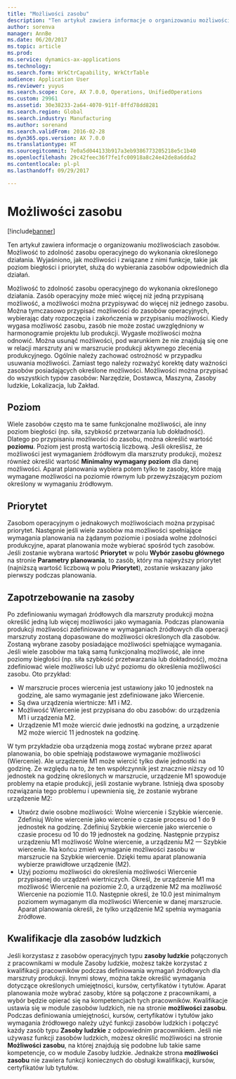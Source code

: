 ```yaml
---
title: "Możliwości zasobu"
description: "Ten artykuł zawiera informacje o organizowaniu możliwościach zasobów. Możliwość to zdolność zasobu operacyjnego do wykonania określonego działania. Wyjaśniono, jak możliwości i związane z nimi funkcje, takie jak poziom biegłości i priorytet, służą do wybierania zasobów odpowiednich dla działań."
author: sorenva
manager: AnnBe
ms.date: 06/20/2017
ms.topic: article
ms.prod: 
ms.service: dynamics-ax-applications
ms.technology: 
ms.search.form: WrkCtrCapability, WrkCtrTable
audience: Application User
ms.reviewer: yuyus
ms.search.scope: Core, AX 7.0.0, Operations, UnifiedOperations
ms.custom: 29961
ms.assetid: 30e38233-2a64-4070-911f-8ffd78dd8281
ms.search.region: Global
ms.search.industry: Manufacturing
ms.author: sorenand
ms.search.validFrom: 2016-02-28
ms.dyn365.ops.version: AX 7.0.0
ms.translationtype: HT
ms.sourcegitcommit: 7e0a5d044133b917a3eb9386773205218e5c1b40
ms.openlocfilehash: 29c42feec36f7fe1fc00918a8c24e42de8a6dda2
ms.contentlocale: pl-pl
ms.lasthandoff: 09/29/2017

---
```


# <a name="resource-capabilities"></a>Możliwości zasobu

[!include[banner](../includes/banner.md)]


Ten artykuł zawiera informacje o organizowaniu możliwościach zasobów. Możliwość to zdolność zasobu operacyjnego do wykonania określonego działania. Wyjaśniono, jak możliwości i związane z nimi funkcje, takie jak poziom biegłości i priorytet, służą do wybierania zasobów odpowiednich dla działań.

Możliwość to zdolność zasobu operacyjnego do wykonania określonego działania. Zasób operacyjny może mieć więcej niż jedną przypisaną możliwość, a możliwości można przypisywać do więcej niż jednego zasobu. Można tymczasowo przypisać możliwości do zasobów operacyjnych, wybierając daty rozpoczęcia i zakończenia w przypisaniu możliwości. Kiedy wygasa możliwość zasobu, zasób nie może zostać uwzględniony w harmonogramie projektu lub produkcji. Wygasłe możliwości można odnowić. Można usunąć możliwości, pod warunkiem że nie znajdują się one w relacji marszruty ani w marszrucie produkcji aktywnego zlecenia produkcyjnego. Ogólnie należy zachować ostrożność w przypadku usuwania możliwości. Zamiast tego należy rozważyć korektę daty ważności zasobów posiadających określone możliwości. Możliwości można przypisać do wszystkich typów zasobów: Narzędzie, Dostawca, Maszyna, Zasoby ludzkie, Lokalizacja, lub Zakład.

## <a name="level"></a>Poziom
Wiele zasobów często ma te same funkcjonalne możliwości, ale inny poziom biegłości (np. siła, szybkość przetwarzania lub dokładność). Dlatego po przypisaniu możliwości do zasobu, można określić wartość **poziomu**. Poziom jest prostą wartością liczbową. Jeśli określisz, że możliwości jest wymaganiem źródłowym dla marszruty produkcji, możesz również określić wartość **Minimalny wymagany poziom** dla danej możliwości. Aparat planowania wybiera potem tylko te zasoby, które mają wymagane możliwości na poziomie równym lub przewyższającym poziom określony w wymaganiu źródłowym.

## <a name="priority"></a>Priorytet
Zasobom operacyjnym o jednakowych możliwościach można przypisać priorytet. Następnie jeśli wiele zasobów ma możliwości spełniające wymagania planowania na żądanym poziomie i posiada wolne zdolności produkcyjne, aparat planowania może wybierać spośród tych zasobów. Jeśli zostanie wybrana wartość **Priorytet** w polu **Wybór zasobu głównego** na stronie **Parametry planowania**, to zasób, który ma najwyższy priorytet (najniższą wartość liczbową w polu **Priorytet**), zostanie wskazany jako pierwszy podczas planowania.

## <a name="resource-requirements"></a>Zapotrzebowanie na zasoby
Po zdefiniowaniu wymagań źródłowych dla marszruty produkcji można określić jedną lub więcej możliwości jako wymagania. Podczas planowania produkcji możliwości zdefiniowane w wymaganiach źródłowych dla operacji marszruty zostaną dopasowane do możliwości określonych dla zasobów. Zostaną wybrane zasoby posiadające możliwości spełniające wymagania. Jeśli wiele zasobów ma taką samą funkcjonalną możliwość, ale inne poziomy biegłości (np. siła szybkość przetwarzania lub dokładność), można zdefiniować wiele możliwości lub użyć poziomu do określenia możliwości zasobu. Oto przykład:

-   W marszrucie proces wiercenia jest ustawiony jako 10 jednostek na godzinę, ale samo wymaganie jest zdefiniowane jako Wiercenie.
-   Są dwa urządzenia wiertnicze: M1 i M2.
-   Możliwość Wiercenie jest przypisana do obu zasobów: do urządzenia M1 i urządzenia M2.
-   Urządzenie M1 może wiercić dwie jednostki na godzinę, a urządzenie M2 może wiercić 11 jednostek na godzinę.

W tym przykładzie oba urządzenia mogą zostać wybrane przez aparat planowania, bo obie spełniają podstawowe wymaganie możliwości (Wiercenie). Ale urządzenie M1 może wiercić tylko dwie jednostki na godzinę. Ze względu na to, że ten współczynnik jest znacznie niższy od 10 jednostek na godzinę określonych w marszrucie, urządzenie M1 spowoduje problemy na etapie produkcji, jeśli zostanie wybrane. Istnieją dwa sposoby rozwiązania tego problemu i upewnienia się, że zostanie wybrane urządzenie M2:

-   Utwórz dwie osobne możliwości: Wolne wiercenie i Szybkie wiercenie. Zdefiniuj Wolne wiercenie jako wiercenie o czasie procesu od 1 do 9 jednostek na godzinę. Zdefiniuj Szybkie wiercenie jako wiercenie o czasie procesu od 10 do 19 jednostek na godzinę. Następnie przypisz urządzeniu M1 możliwość Wolne wiercenie, a urządzeniu M2 — Szybkie wiercenie. Na końcu zmień wymaganie możliwości zasobu w marszrucie na Szybkie wiercenie. Dzięki temu aparat planowania wybierze prawidłowe urządzenie (M2).
-   Użyj poziomu możliwości do określenia możliwości Wiercenie przypisanej do urządzeń wiertniczych. Określ, że urządzenie M1 ma możliwość Wiercenie na poziomie 2.0, a urządzenie M2 ma możliwość Wiercenie na poziomie 11.0. Następnie określ, że 10.0 jest minimalnym poziomem wymaganym dla możliwości Wiercenie w danej marszrucie. Aparat planowania określi, że tylko urządzenie M2 spełnia wymagania źródłowe.

## <a name="competencies-for-human-resources"></a>Kwalifikacje dla zasobów ludzkich
Jeśli korzystasz z zasobów operacyjnych typu **zasoby ludzkie** połączonych z pracownikami w module Zasoby ludzkie, możesz także korzystać z kwalifikacji pracowników podczas definiowania wymagań źródłowych dla marszruty produkcji. Innymi słowy, można także określić wymagania dotyczące określonych umiejętności, kursów, certyfikatów i tytułów. Aparat planowania może wybrać zasoby, które są połączone z pracownikami, a wybór będzie opierać się na kompetencjach tych pracowników. Kwalifikacje ustawia się w module zasobów ludzkich, nie na stronie **możliwości zasobu**. Podczas definiowania umiejętności, kursów, certyfikatów i tytułów jako wymagania źródłowego należy użyć funkcji zasobów ludzkich i połączyć każdy zasób typu **Zasoby ludzkie** z odpowiednim pracownikiem. Jeśli nie używasz funkcji zasobów ludzkich, możesz określić możliwości na stronie **Możliwości zasobu**, na której znajdują się podobne lub takie same kompetencje, co w module Zasoby ludzkie. Jednakże strona **możliwości zasobu** nie zawiera funkcji koniecznych do obsługi kwalifikacji, kursów, certyfikatów lub tytułów.




